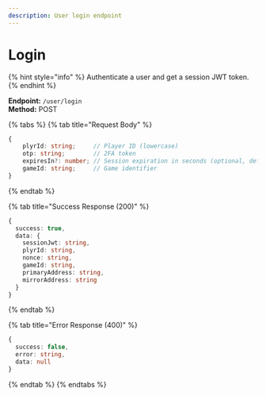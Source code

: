 ```yaml
---
description: User login endpoint
---
```


# Login

{% hint style="info" %} Authenticate a user and get a session JWT token. {% endhint %}

**Endpoint:** `/user/login`  
**Method:** POST

{% tabs %} {% tab title="Request Body" %}

```typescript
{
    plyrId: string;     // Player ID (lowercase)
    otp: string;        // 2FA token
    expiresIn?: number; // Session expiration in seconds (optional, defaults to 86400s/24hrs)
    gameId: string;     // Game identifier
}
```

{% endtab %}

{% tab title="Success Response (200)" %}

```typescript
{
  success: true,
  data: {
    sessionJwt: string,
    plyrId: string,
    nonce: string,
    gameId: string,
    primaryAddress: string,
    mirrorAddress: string
  }
}
```

{% endtab %}

{% tab title="Error Response (400)" %}

```typescript
{
  success: false,
  error: string,
  data: null
}
```

{% endtab %} {% endtabs %}
